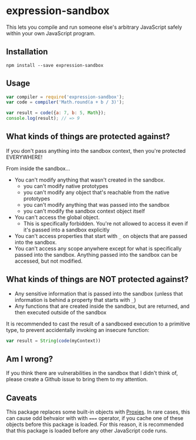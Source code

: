 # expression-sandbox
This lets you compile and run someone else's arbitrary JavaScript safely within your own JavaScript program.

## Installation
```
npm install --save expression-sandbox
```

## Usage
```js
var compiler = require('expression-sandbox');
var code = compiler('Math.round(a + b / 3)');

var result = code({a: 7, b: 5, Math});
console.log(result); // => 9
```

## What kinds of things are protected against?
If you don't pass anything into the sandbox context, then you're protected EVERYWHERE!

From inside the sandbox...
* You can't modify anything that wasn't created in the sandbox.
	* you can't modify native prototypes
	* you can't modify any object that's reachable from the native prototypes
	* you can't modify anything that was passed into the sandbox
	* you can't modify the sandbox context object itself
* You can't access the global object.
	* This is specifically forbidden. You're not allowed to access it even if it's passed into a sandbox explicitly
* You can't access properties that start with `_` on objects that are passed into the sandbox.
* You can't access any scope anywhere except for what is specifically passed into the sandbox. Anything passed into the sandbox can be accessed, but not modified.

## What kinds of things are NOT protected against?

* Any sensitive information that is passed into the sandbox (unless that information is behind a property that starts with `_`)
* Any functions that are created inside the sandbox, but are returned, and then executed outside of the sandbox

It is recommended to cast the result of a sandboxed execution to a primitive type, to prevent accidentally invoking an insecure function:
```js
var result = String(code(myContext))
```

## Am I wrong?

If you think there are vulnerabilities in the sandbox that I didn't think of, please create a Github issue to bring them to my attention.

## Caveats

This package replaces some built-in objects with [Proxies](https://developer.mozilla.org/en-US/docs/Web/JavaScript/Reference/Global_Objects/Proxy). In rare cases, this can cause odd behvaior with with `===` operator, if you cache one of these objects before this package is loaded. For this reason, it is recommended that this package is loaded before any other JavaScript code runs.
